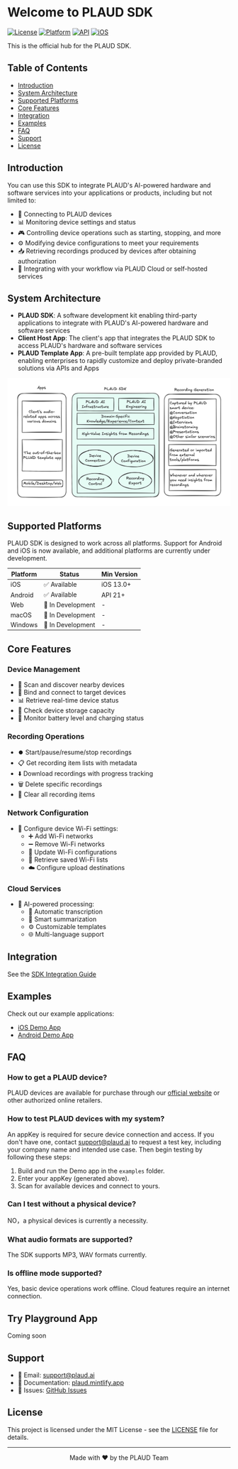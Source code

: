 # Welcome to PLAUD SDK

[![License](https://img.shields.io/badge/license-MIT-blue.svg)](LICENSE)
[![Platform](https://img.shields.io/badge/platform-Android%20%7C%20iOS-lightgrey.svg)](https://github.com/Plaud-AI/plaud-sdk)
[![API](https://img.shields.io/badge/API-21%2B-brightgreen.svg?style=flat)](https://android-arsenal.com/api?level=21)
[![iOS](https://img.shields.io/badge/iOS-13.0%2B-brightgreen.svg?style=flat)](https://developer.apple.com/ios/)


This is the official hub for the PLAUD SDK. 

## Table of Contents

- [Introduction](#-Introduction)
- [System Architecture](#-system-architecture)
- [Supported Platforms](#-supported-platforms)
- [Core Features](#-core-features)
- [Integration](#-Integration)
- [Examples](#-examples)
- [FAQ](#-FAQ)
- [Support](#-support)
- [License](#-license)

## Introduction
You can use this SDK to integrate PLAUD's AI-powered hardware and software services into your applications or products, including but not limited to:

- 🔌&nbsp;Connecting to PLAUD devices
- 📊&nbsp;Monitoring device settings and status
- 🎮&nbsp;Controlling device operations such as starting, stopping, and more
- ⚙️&nbsp;Modifying device configurations to meet your requirements
- 📥&nbsp;Retrieving recordings produced by devices after obtaining authorization
- 🔄&nbsp;Integrating with your workflow via PLAUD Cloud or self-hosted services

## System Architecture

- **PLAUD SDK**: A software development kit enabling third-party applications to integrate with PLAUD's AI-powered hardware and software services
- **Client Host App**: The client's app that integrates the PLAUD SDK to access PLAUD's hardware and software services
- **PLAUD Template App**: A pre-built template app provided by PLAUD, enabling enterprises to rapidly customize and deploy private-branded solutions via APIs and Apps

<p align="center">
  <img  src="/assets/outline-light.png">
</p>

## Supported Platforms

PLAUD SDK is designed to work across all platforms. ​Support for Android and iOS is now available, and additional platforms are currently under development.

| Platform | Status | Min Version |
|----------|--------|-------------|
| iOS      | ✅ Available | iOS 13.0+ |
| Android  | ✅ Available | API 21+ |
| Web      | 🚧 In Development | - |
| macOS    | 🚧 In Development | - |
| Windows  | 🚧 In Development | - |

## Core Features

### Device Management
- 📡 Scan and discover nearby devices
- 🔗 Bind and connect to target devices
- 📊 Retrieve real-time device status
- 💾 Check device storage capacity
- 🔋 Monitor battery level and charging status

### Recording Operations
- ⏺️ Start/pause/resume/stop recordings
- 📋 Get recording item lists with metadata
- ⬇️ Download recordings with progress tracking
- 🗑️ Delete specific recordings
- 🧹 Clear all recording items

### Network Configuration
- 📶 Configure device Wi-Fi settings:
  - ➕ Add Wi-Fi networks
  - ➖ Remove Wi-Fi networks
  - 🔧 Update Wi-Fi configurations
  - 📝 Retrieve saved Wi-Fi lists
  - ☁️ Configure upload destinations

### Cloud Services
- 🤖 AI-powered processing:
  - 🎯 Automatic transcription
  - 📝 Smart summarization
  - ⚙️ Customizable templates
  - 🌐 Multi-language support

## Integration

See the [SDK Integration Guide](https://github.com/Plaud-AI/plaud-sdk/blob/main/docs/sdk-integration-guide.md)

## Examples

Check out our example applications:

- [iOS Demo App](https://github.com/Plaud-AI/plaud-sdk/tree/main/examples/ios-demo)
- [Android Demo App](https://github.com/Plaud-AI/plaud-sdk/tree/main/examples/android-demo)

## FAQ

### How to get a PLAUD device?
PLAUD devices are available for purchase through our [official website](https://www.plaud.ai/) or other authorized online retailers.

### How to test PLAUD devices with my system?
An appKey is required for secure device connection and access. If you don't have one, contact support@plaud.ai to request a test key, including your company name and intended use case. Then begin testing by following these steps:  
1. Build and run the Demo app in the `examples` folder.  
2. Enter your appKey (generated above).  
3. Scan for available devices and connect to yours.

### Can I test without a physical device?
NO，​a physical devices is currently a necessity.

### What audio formats are supported?
The SDK supports MP3, WAV formats currently.

### Is offline mode supported?
Yes, basic device operations work offline. Cloud features require an internet connection.


## Try Playground App
Coming soon

## Support

- 📧 Email: support@plaud.ai
- 📖 Documentation: [plaud.mintlify.app](https://plaud.mintlify.app)
- 🐛 Issues: [GitHub Issues](https://github.com/Plaud-AI/plaud-sdk/issues)

## License

This project is licensed under the MIT License - see the [LICENSE](LICENSE) file for details.

---

<p align="center">
  Made with ❤️ by the PLAUD Team
</p> 
